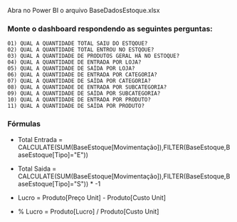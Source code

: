 

Abra no Power BI o arquivo BaseDadosEstoque.xlsx

### Monte o dashboard respondendo as seguintes perguntas:
    01) QUAL A QUANTIDADE TOTAL SAIU DO ESTQOUE?
    02) QUAL A QUANTIDADE TOTAL ENTROU NO ESTQOUE?
    03) QUAL A QUANTIDADE DE PRODUTOS GERAL HÁ NO ESTOQUE?
    04) QUAL A QUANTIDADE DE ENTRADA POR LOJA?
    05) QUAL A QUANTIDADE DE SAÍDA POR LOJA?
    06) QUAL A QUANTIDADE DE ENTRADA POR CATEGORIA?
    07) QUAL A QUANTIDADE DE SAÍDA POR CATEGORIA?
    08) QUAL A QUANTIDADE DE ENTRADA POR SUBCATEGORIA?
    09) QUAL A QUANTIDADE DE SAÍDA POR SUBCATEGORIA?
    10) QUAL A QUANTIDADE DE ENTRADA POR PRODUTO?
    11) QUAL A QUANTIDADE DE SAÍDA POR PRODUTO?


### Fórmulas

- Total Entrada = CALCULATE(SUM(BaseEstoque[Movimentação]),FILTER(BaseEstoque,BaseEstoque[Tipo]="E"))

- Total Saida = CALCULATE(SUM(BaseEstoque[Movimentação]),FILTER(BaseEstoque,BaseEstoque[Tipo]="S")) * -1

- Lucro = Produto[Preço Unit] - Produto[Custo Unit]

- % Lucro = Produto[Lucro] / Produto[Custo Unit]
